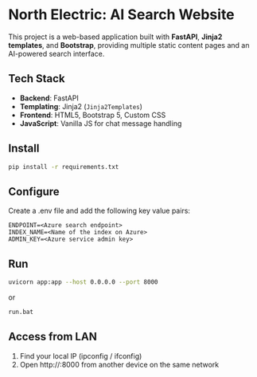 # North Electric: AI Search Website

This project is a web-based application built with **FastAPI**, **Jinja2 templates**, and **Bootstrap**, providing multiple static content pages and an AI-powered search interface.

## Tech Stack

- **Backend**: FastAPI
- **Templating**: Jinja2 (`Jinja2Templates`)
- **Frontend**: HTML5, Bootstrap 5, Custom CSS
- **JavaScript**: Vanilla JS for chat message handling

## Install
```bash
pip install -r requirements.txt
```

## Configure
Create a .env file and add the following key value pairs:
```env
ENDPOINT=<Azure search endpoint>
INDEX_NAME=<Name of the index on Azure>
ADMIN_KEY=<Azure service admin key>
```


## Run
```bash
uvicorn app:app --host 0.0.0.0 --port 8000
```
or
```bash
run.bat
```

## Access from LAN
1. Find your local IP (ipconfig / ifconfig)
2. Open http://<your-ip>:8000 from another device on the same network
